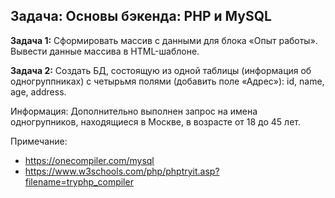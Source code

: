 ## Задача: Основы бэкенда: PHP и MySQL

**Задача 1:** Cформировать массив с данными для блока «Опыт работы». Вывести данные массива в HTML-шаблоне.

**Задача 2:** Cоздать БД, состоящую из одной таблицы (информация об одногруппниках) с четырьмя полями (добавить поле «Адрес»): id, name, age, address.

Информация: Дополнительно выполнен запрос на имена одногрупников, находящиеся в Москве, в возрасте от 18 до 45 лет.

Примечание: 

* https://onecompiler.com/mysql
* https://www.w3schools.com/php/phptryit.asp?filename=tryphp_compiler
